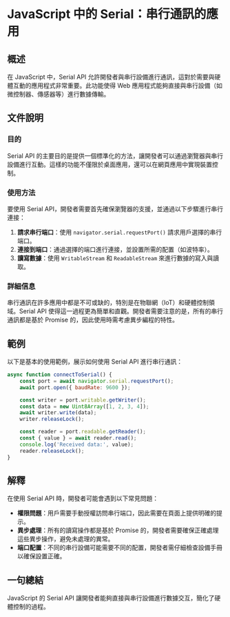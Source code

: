 <!--
Meta Description: # JavaScript 中的 Serial：串行通訊的應用 ## 概述 在 JavaScript 中，Serial API 允許開發者與串行設備進行通訊，這對於需要與硬體互動的應用程式非常重要。此功能使得 Web 應用程式能夠直接與串行設備（如微控制器、傳感器等）進行數據傳輸。 ## 文件說明 #...
Meta Keywords: serial, api, const, javascript, port
-->

# JavaScript 中的 Serial：串行通訊的應用

## 概述
在 JavaScript 中，Serial API 允許開發者與串行設備進行通訊，這對於需要與硬體互動的應用程式非常重要。此功能使得 Web 應用程式能夠直接與串行設備（如微控制器、傳感器等）進行數據傳輸。

## 文件說明
### 目的
Serial API 的主要目的是提供一個標準化的方法，讓開發者可以通過瀏覽器與串行設備進行互動。這樣的功能不僅限於桌面應用，還可以在網頁應用中實現裝置控制。

### 使用方法
要使用 Serial API，開發者需要首先確保瀏覽器的支援，並通過以下步驟進行串行連接：

1. **請求串行端口**：使用 `navigator.serial.requestPort()` 請求用戶選擇的串行端口。
2. **連接到端口**：通過選擇的端口進行連接，並設置所需的配置（如波特率）。
3. **讀寫數據**：使用 `WritableStream` 和 `ReadableStream` 來進行數據的寫入與讀取。

### 詳細信息
串行通訊在許多應用中都是不可或缺的，特別是在物聯網（IoT）和硬體控制領域。Serial API 使得這一過程更為簡單和直觀。開發者需要注意的是，所有的串行通訊都是基於 Promise 的，因此使用時需考慮異步編程的特性。

## 範例
以下是基本的使用範例，展示如何使用 Serial API 進行串行通訊：

```javascript
async function connectToSerial() {
    const port = await navigator.serial.requestPort();
    await port.open({ baudRate: 9600 });

    const writer = port.writable.getWriter();
    const data = new Uint8Array([1, 2, 3, 4]);
    await writer.write(data);
    writer.releaseLock();

    const reader = port.readable.getReader();
    const { value } = await reader.read();
    console.log('Received data:', value);
    reader.releaseLock();
}
```

## 解釋
在使用 Serial API 時，開發者可能會遇到以下常見問題：

- **權限問題**：用戶需要手動授權訪問串行端口，因此需要在頁面上提供明確的提示。
- **異步處理**：所有的讀寫操作都是基於 Promise 的，開發者需要確保正確處理這些異步操作，避免未處理的異常。
- **端口配置**：不同的串行設備可能需要不同的配置，開發者需仔細檢查設備手冊以確保設置正確。

## 一句總結
JavaScript 的 Serial API 讓開發者能夠直接與串行設備進行數據交互，簡化了硬體控制的過程。